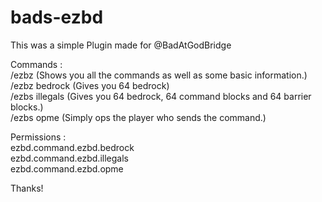 # bads-ezbd
This was a simple Plugin made for @BadAtGodBridge

Commands :   
/ezbz (Shows you all the commands as well as some basic information.)  
/ezbz bedrock (Gives you 64 bedrock)  
/ezbs illegals (Gives you 64 bedrock, 64 command blocks and 64 barrier blocks.)  
/ezbs opme (Simply ops the player who sends the command.)  

Permissions :  
ezbd.command.ezbd.bedrock  
ezbd.command.ezbd.illegals  
ezbd.command.ezbd.opme  


Thanks!

